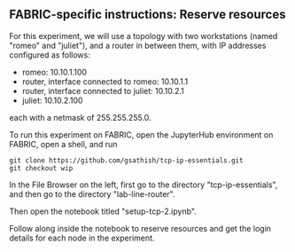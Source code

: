 ## FABRIC-specific instructions: Reserve resources

For this experiment, we will use a topology with two workstations (named "romeo" and "juliet"), and a router in between them, with IP addresses configured as follows:

* romeo: 10.10.1.100
* router, interface connected to romeo: 10.10.1.1
* router, interface connected to juliet: 10.10.2.1
* juliet: 10.10.2.100

each with a netmask of 255.255.255.0.

To run this experiment on FABRIC, open the JupyterHub environment on FABRIC, open a shell, and run

```
git clone https://github.com/gsathish/tcp-ip-essentials.git
git checkout wip
```

In the File Browser on the left, first go to the directory "tcp-ip-essentials", and then go to the directory "lab-line-router".

Then open the notebook titled "setup-tcp-2.ipynb".

Follow along inside the notebook to reserve resources and get the login details for each node in the experiment.